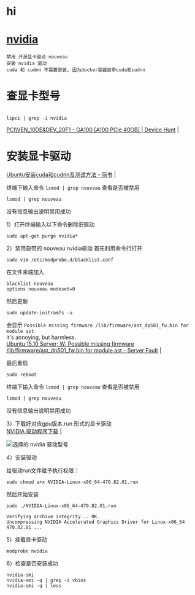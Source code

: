 # hi
# [nvidia](home.md)    

```
禁用 开源显卡驱动 nouveau  
安装 nvidia 驱动  
cuda 和 cudnn 不需要安装, 因为docker容器自带cuda和cudnn  
```

# 查显卡型号

```

lspci | grep -i nvidia
```

<a href="https://devicehunt.com/view/type/pci/vendor/10DE/device/20F1" target="_blank">PCI\VEN_10DE&DEV_20F1 - GA100 [A100 PCIe 40GB] | Device Hunt</a>  |  <br>  



# 安装显卡驱动
<a href="https://www.jianshu.com/p/158ae8fcdb4a" target="_blank">Ubuntu安装cuda和cudnn及测试方法 - 简书</a>  |  <br>  


终端下输入命令 ` lsmod | grep nouveau ` 查看是否被禁用
```
lsmod | grep nouveau 
```
没有信息输出说明禁用成功



1）打开终端输入以下命令删除旧驱动
```
sudo apt-get purge nvidia*
```

2）禁用自带的 nouveau nvidia驱动
首先利用命令行打开
```
sudo vim /etc/modprobe.d/blacklist.conf
```

在文件末端加入
```
blacklist nouveau
options nouveau modeset=0
```

然后更新
```
sudo update-initramfs -u
```
会显示 ` Possible missing firmware /lib/firmware/ast_dp501_fw.bin for module ast `  
it's annoying, but harmless.   
<a href="https://serverfault.com/questions/755194/ubuntu-15-10-server-w-possible-missing-firmware-lib-firmware-ast-dp501-fw-bin" target="_blank">Ubuntu 15.10 Server; W: Possible missing firmware /lib/firmware/ast_dp501_fw.bin for module ast - Server Fault</a>  |  <br>  



最后重启
```
sudo reboot
```


终端下输入命令 `lsmod | grep nouveau` 查看是否被禁用
```
lsmod | grep nouveau
```
没有信息输出说明禁用成功  


3）下载好对应gpu版本.run 形式的显卡驱动  
<a href="https://www.nvidia.com/Download/index.aspx?lang=cn" target="_blank">NVIDIA 驱动程序下载</a>  |  <br>    

![选择的 nvidia 驱动型号](https://telegra.ph/file/245174dd2a8c3612f468d.png)  


4）安装驱动

给驱动run文件赋予执行权限：
```
sudo chmod a+x NVIDIA-Linux-x86_64-470.82.01.run
```

然后开始安装
```
sudo ./NVIDIA-Linux-x86_64-470.82.01.run
```

```
Verifying archive integrity... OK
Uncompressing NVIDIA Accelerated Graphics Driver for Linux-x86_64 470.82.01 ...
```

5）挂载显卡驱动
```
modprobe nvidia
```

6）检查是否安装成功
```
nvidia-smi
nvidia-smi -q | grep -i vbios
nvidia-smi -q | less
```

